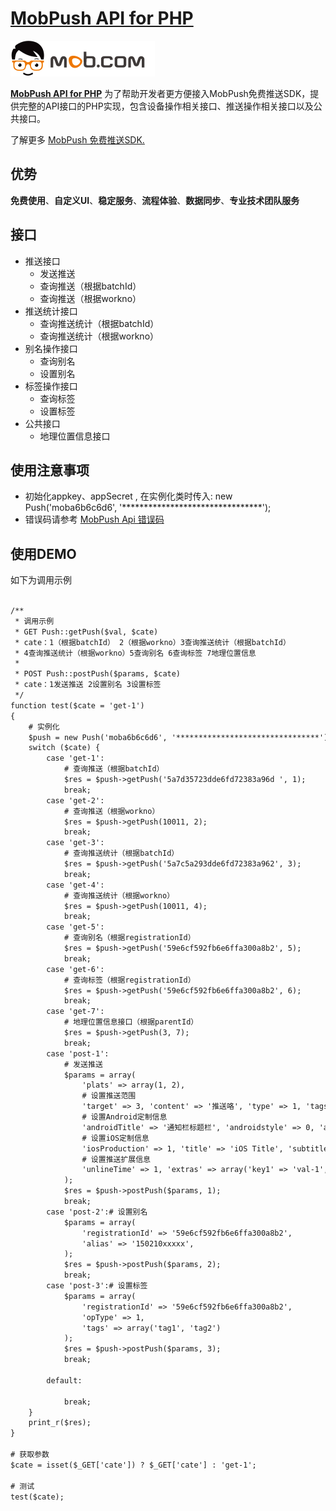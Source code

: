 # [MobPush API for PHP](http://wiki.mob.com/mobpush-rest-api-接口文档/)

![image](https://github.com/MOBX/MOB-SMS-WEBAPI/blob/master/doc/images/logo.png)

**[MobPush API for PHP](http://wiki.mob.com/mobpush-rest-api-接口文档/)** 
为了帮助开发者更方便接入MobPush免费推送SDK，提供完整的API接口的PHP实现，包含设备操作相关接口、推送操作相关接口以及公共接口。

了解更多 [MobPush 免费推送SDK.](http://mobpush.mob.com)


## 优势

**免费使用**、**自定义UI**、**稳定服务**、**流程体验**、**数据同步**、**专业技术团队服务**

## 接口
* 推送接口
	* 发送推送
	* 查询推送（根据batchId）
	* 查询推送（根据workno）
* 推送统计接口
	* 查询推送统计（根据batchId）
	* 查询推送统计（根据workno）
* 别名操作接口
	* 查询别名
	* 设置别名
* 标签操作接口
	* 查询标签
	* 设置标签
* 公共接口
	* 地理位置信息接口	

 
## 使用注意事项
* 初始化appkey、appSecret , 在实例化类时传入: new Push('moba6b6c6d6', '********************************');
* 错误码请参考 
  [MobPush Api 错误码](http://wiki.mob.com/mobpush-rest-api-接口文档/#map-6)

## 使用DEMO 

如下为调用示例

```xml 

/**
 * 调用示例
 * GET Push::getPush($val, $cate)
 * cate：1（根据batchId） 2（根据workno）3查询推送统计（根据batchId）
 * 4查询推送统计（根据workno）5查询别名 6查询标签 7地理位置信息
 *
 * POST Push::postPush($params, $cate)
 * cate：1发送推送 2设置别名 3设置标签
 */
function test($cate = 'get-1')
{
    # 实例化
    $push = new Push('moba6b6c6d6', '********************************');
    switch ($cate) {
        case 'get-1':
            # 查询推送（根据batchId）
            $res = $push->getPush('5a7d35723dde6fd72383a96d ', 1);
            break;
        case 'get-2':
            # 查询推送（根据workno）
            $res = $push->getPush(10011, 2);
            break;
        case 'get-3':
            # 查询推送统计（根据batchId）
            $res = $push->getPush('5a7c5a293dde6fd72383a962', 3);
            break;
        case 'get-4':
            # 查询推送统计（根据workno）
            $res = $push->getPush(10011, 4);
            break;
        case 'get-5':
            # 查询别名（根据registrationId）
            $res = $push->getPush('59e6cf592fb6e6ffa300a8b2', 5);
            break;
        case 'get-6':
            # 查询标签（根据registrationId）
            $res = $push->getPush('59e6cf592fb6e6ffa300a8b2', 6);
            break;
        case 'get-7':
            # 地理位置信息接口（根据parentId）
            $res = $push->getPush(3, 7);
            break;
        case 'post-1':
            # 发送推送
            $params = array(
                'plats' => array(1, 2),
                # 设置推送范围
                'target' => 3, 'content' => '推送咯', 'type' => 1, 'tags' => array('tag1', 'tag2'), 'alias' => array(), 'registrationIds' => array(),
                # 设置Android定制信息
                'androidTitle' => '通知栏标题栏', 'androidstyle' => 0, 'androidVoice' => 1, 'androidShake' => 1, 'androidLight' => 1,
                # 设置iOS定制信息
                'iosProduction' => 1, 'title' => 'iOS Title', 'subtitle' => 'SubTitle', 'sound' => 'default', 'badge' => 1, 'slientPush' => 1, 'contentAvailable' => 1, 'mutableContent' => 1,
                # 设置推送扩展信息
                'unlineTime' => 1, 'extras' => array('key1' => 'val-1', 'key2' => 'val-2'),
            );
            $res = $push->postPush($params, 1);
            break;
        case 'post-2':# 设置别名
            $params = array(
                'registrationId' => '59e6cf592fb6e6ffa300a8b2',
                'alias' => '150210xxxxx',
            );
            $res = $push->postPush($params, 2);
            break;
        case 'post-3':# 设置标签
            $params = array(
                'registrationId' => '59e6cf592fb6e6ffa300a8b2',
                'opType' => 1,
                'tags' => array('tag1', 'tag2')
            );
            $res = $push->postPush($params, 3);
            break;

        default:

            break;
    }
    print_r($res);
}

# 获取参数
$cate = isset($_GET['cate']) ? $_GET['cate'] : 'get-1';

# 测试
test($cate);
```